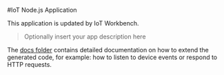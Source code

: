 #IoT Node.js Application

This application is updated by IoT Workbench.

>Optionally insert your app description here

The [docs folder](docs/index.md) contains detailed documentation on how to extend the generated code, for example: how to listen to device events or respond to HTTP requests.
 

